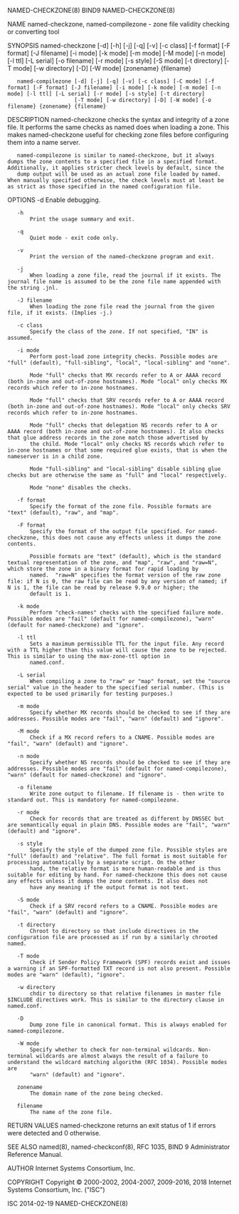 NAMED-CHECKZONE(8)                                                                                  BIND9                                                                                  NAMED-CHECKZONE(8)



NAME
       named-checkzone, named-compilezone - zone file validity checking or converting tool

SYNOPSIS
       named-checkzone [-d] [-h] [-j] [-q] [-v] [-c class] [-f format] [-F format] [-J filename] [-i mode] [-k mode] [-m mode] [-M mode] [-n mode] [-l ttl] [-L serial] [-o filename] [-r mode] [-s style]
                       [-S mode] [-t directory] [-T mode] [-w directory] [-D] [-W mode] {zonename} {filename}

       named-compilezone [-d] [-j] [-q] [-v] [-c class] [-C mode] [-f format] [-F format] [-J filename] [-i mode] [-k mode] [-m mode] [-n mode] [-l ttl] [-L serial] [-r mode] [-s style] [-t directory]
                         [-T mode] [-w directory] [-D] [-W mode] {-o filename} {zonename} {filename}

DESCRIPTION
       named-checkzone checks the syntax and integrity of a zone file. It performs the same checks as named does when loading a zone. This makes named-checkzone useful for checking zone files before
       configuring them into a name server.

       named-compilezone is similar to named-checkzone, but it always dumps the zone contents to a specified file in a specified format. Additionally, it applies stricter check levels by default, since the
       dump output will be used as an actual zone file loaded by named. When manually specified otherwise, the check levels must at least be as strict as those specified in the named configuration file.

OPTIONS
       -d
           Enable debugging.

       -h
           Print the usage summary and exit.

       -q
           Quiet mode - exit code only.

       -v
           Print the version of the named-checkzone program and exit.

       -j
           When loading a zone file, read the journal if it exists. The journal file name is assumed to be the zone file name appended with the string .jnl.

       -J filename
           When loading the zone file read the journal from the given file, if it exists. (Implies -j.)

       -c class
           Specify the class of the zone. If not specified, "IN" is assumed.

       -i mode
           Perform post-load zone integrity checks. Possible modes are "full" (default), "full-sibling", "local", "local-sibling" and "none".

           Mode "full" checks that MX records refer to A or AAAA record (both in-zone and out-of-zone hostnames). Mode "local" only checks MX records which refer to in-zone hostnames.

           Mode "full" checks that SRV records refer to A or AAAA record (both in-zone and out-of-zone hostnames). Mode "local" only checks SRV records which refer to in-zone hostnames.

           Mode "full" checks that delegation NS records refer to A or AAAA record (both in-zone and out-of-zone hostnames). It also checks that glue address records in the zone match those advertised by
           the child. Mode "local" only checks NS records which refer to in-zone hostnames or that some required glue exists, that is when the nameserver is in a child zone.

           Mode "full-sibling" and "local-sibling" disable sibling glue checks but are otherwise the same as "full" and "local" respectively.

           Mode "none" disables the checks.

       -f format
           Specify the format of the zone file. Possible formats are "text" (default), "raw", and "map".

       -F format
           Specify the format of the output file specified. For named-checkzone, this does not cause any effects unless it dumps the zone contents.

           Possible formats are "text" (default), which is the standard textual representation of the zone, and "map", "raw", and "raw=N", which store the zone in a binary format for rapid loading by
           named.  "raw=N" specifies the format version of the raw zone file: if N is 0, the raw file can be read by any version of named; if N is 1, the file can be read by release 9.9.0 or higher; the
           default is 1.

       -k mode
           Perform "check-names" checks with the specified failure mode. Possible modes are "fail" (default for named-compilezone), "warn" (default for named-checkzone) and "ignore".

       -l ttl
           Sets a maximum permissible TTL for the input file. Any record with a TTL higher than this value will cause the zone to be rejected. This is similar to using the max-zone-ttl option in
           named.conf.

       -L serial
           When compiling a zone to "raw" or "map" format, set the "source serial" value in the header to the specified serial number. (This is expected to be used primarily for testing purposes.)

       -m mode
           Specify whether MX records should be checked to see if they are addresses. Possible modes are "fail", "warn" (default) and "ignore".

       -M mode
           Check if a MX record refers to a CNAME. Possible modes are "fail", "warn" (default) and "ignore".

       -n mode
           Specify whether NS records should be checked to see if they are addresses. Possible modes are "fail" (default for named-compilezone), "warn" (default for named-checkzone) and "ignore".

       -o filename
           Write zone output to filename. If filename is - then write to standard out. This is mandatory for named-compilezone.

       -r mode
           Check for records that are treated as different by DNSSEC but are semantically equal in plain DNS. Possible modes are "fail", "warn" (default) and "ignore".

       -s style
           Specify the style of the dumped zone file. Possible styles are "full" (default) and "relative". The full format is most suitable for processing automatically by a separate script. On the other
           hand, the relative format is more human-readable and is thus suitable for editing by hand. For named-checkzone this does not cause any effects unless it dumps the zone contents. It also does not
           have any meaning if the output format is not text.

       -S mode
           Check if a SRV record refers to a CNAME. Possible modes are "fail", "warn" (default) and "ignore".

       -t directory
           Chroot to directory so that include directives in the configuration file are processed as if run by a similarly chrooted named.

       -T mode
           Check if Sender Policy Framework (SPF) records exist and issues a warning if an SPF-formatted TXT record is not also present. Possible modes are "warn" (default), "ignore".

       -w directory
           chdir to directory so that relative filenames in master file $INCLUDE directives work. This is similar to the directory clause in named.conf.

       -D
           Dump zone file in canonical format. This is always enabled for named-compilezone.

       -W mode
           Specify whether to check for non-terminal wildcards. Non-terminal wildcards are almost always the result of a failure to understand the wildcard matching algorithm (RFC 1034). Possible modes are
           "warn" (default) and "ignore".

       zonename
           The domain name of the zone being checked.

       filename
           The name of the zone file.

RETURN VALUES
       named-checkzone returns an exit status of 1 if errors were detected and 0 otherwise.

SEE ALSO
       named(8), named-checkconf(8), RFC 1035, BIND 9 Administrator Reference Manual.

AUTHOR
       Internet Systems Consortium, Inc.

COPYRIGHT
       Copyright © 2000-2002, 2004-2007, 2009-2016, 2018 Internet Systems Consortium, Inc. ("ISC")



ISC                                                                                               2014-02-19                                                                               NAMED-CHECKZONE(8)
